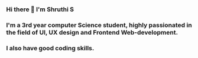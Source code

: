 ### Hi there 👋 I'm Shruthi S
### I'm a 3rd year computer Science student, highly passionated in the field of UI, UX design and Frontend Web-development.
### I also have good coding skills.

<!--
**Shruthi-S1302/Shruthi-S1302** is a ✨ _special_ ✨ repository because its `README.md` (this file) appears on your GitHub profile.

Here are some ideas to get you started:

- 🔭 I’m currently working on developing good frontend using React. Also trying to step into fields of AI and NLP.
- 🌱 I’m currently learning NLP, UI-design and UX
- 👯 I’m looking to collaborate on Frontend Projects
-->
